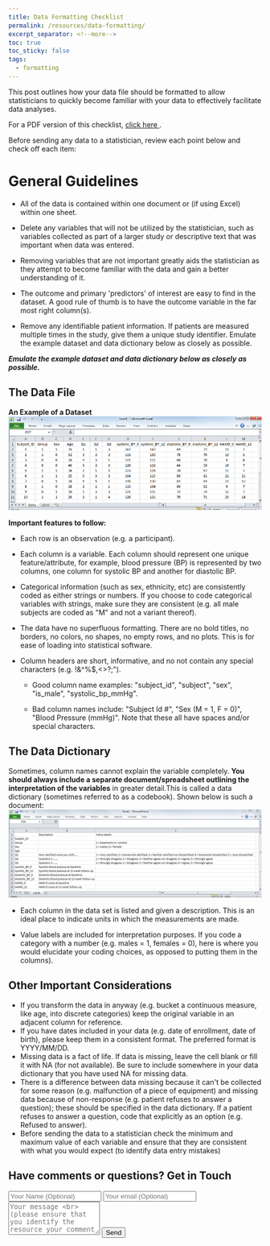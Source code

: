 ```yaml
---
title: Data Formatting Checklist
permalink: /resources/data-formatting/
excerpt_separator: <!--more-->
toc: true
toc_sticky: false
tags:
  - formatting
---
```


This post outlines how your data file should be formatted to allow statisticians to quickly become familiar with your data to effectively facilitate data analyses.

<!--more-->

For a PDF version of this checklist,  <a href="/files/posts/Data Formatting Checklist.pdf" target="_blank"> click here </a>.

Before sending any data to a statistician, review each point below and check off each item:

# General Guidelines

-   All of the data is contained within one document or (if using Excel) within one sheet.

-   Delete any variables that will not be utilized by the statistician, such as variables collected as part of a larger study or descriptive text that was important when data was entered.

-   Removing variables that are not important greatly aids the statistician as they attempt to become familiar with the data and gain a better understanding of it.

-   The outcome and primary 'predictors' of interest are easy to find in the dataset.
    A good rule of thumb is to have the outcome variable in the far most right column(s).

-   Remove any identifiable patient information.
    If patients are measured multiple times in the study, give them a unique study identifier.
    Emulate the example dataset and data dictionary below as closely as possible.
    
**_Emulate the example dataset and data dictionary below as closely as possible._**
  
## The Data File
**An Example of a Dataset** <br/><img src='/images/posts/data-formatting/data-example.png'>

**Important features to follow:**

-   Each row is an observation (e.g. a participant).

-   Each column is a variable.
    Each column should represent one unique feature/attribute, for example, blood pressure (BP) is represented by two columns, one column for systolic BP and another for diastolic BP.

-   Categorical information (such as sex, ethnicity, etc) are consistently coded as either strings or numbers.
    If you choose to code categorical variables with strings, make sure they are consistent (e.g. all male subjects are coded as "M" and not a variant thereof).

-   The data have no superfluous formatting.
    There are no bold titles, no borders, no colors, no shapes, no empty rows, and no plots.
    This is for ease of loading into statistical software.

-   Column headers are short, informative, and no not contain any special characters (e.g. !&\^%\$,\<\>?;").

    -   Good column name examples: "subject_id", "subject", "sex", "is_male", "systolic_bp_mmHg".

    -   Bad column names include: "Subject Id \#", "Sex (M = 1, F = 0)", "Blood Pressure (mmHg)".
        Note that these all have spaces and/or special characters.

## The Data Dictionary
Sometimes, column names cannot explain the variable completely. **You should always include a separate document/spreadsheet outlining the interpretation of the variables** in greater detail.This is called a data dictionary (sometimes referred to as a codebook). Shown below is such a document:<br/><img src='/images/posts/data-formatting/codebook-example.png'><br/>

-   Each column in the data set is listed and given a description. This is an ideal place to indicate units in which the measurements are made.

-   Value labels are included for interpretation purposes. If you code a category with a number (e.g. males = 1, females = 0), here is where you would elucidate your coding choices, as opposed to putting them in the columns).

## Other Important Considerations

-   If you transform the data in anyway (e.g. bucket a continuous measure, like age, into discrete categories) keep the original variable in an adjacent column for reference.
-   If you have dates included in your data (e.g. date of enrollment, date of birth), please keep them in a consistent format. The preferred format is YYYY/MM/DD. 
-   Missing data is a fact of life. If data is missing, leave the cell blank or fill it with NA (for not available). Be sure to include somewhere in your data dictionary that you have used NA for missing data.
  -   There is a difference between data missing because it can't be collected for some reason (e.g. malfunction of a piece of equipment) and missing data because of non-response (e.g. patient refuses to answer a question); these should be specified in the data dictionary. If a patient refuses to answer a question, code that explicitly as an option (e.g. Refused to answer).
-   Before sending the data to a statistician check the minimum and maximum value of each variable and ensure that they are consistent with what you would expect (to identify data entry mistakes)



<!-- Feedback/Contact form  -->
<div id="contact">
        <h2>Have comments or questions? Get in Touch</h2>
        <div id="contact-form">
                <form action="https://formspree.io/f/mayalbog" method="POST">
                <input type="hidden" name="_subject" value="Resources feedback from kpuka.ca" />
                <input type="text" name="name" placeholder="Your Name (Optional)">
                <input type="email" name="_replyto" placeholder="Your email (Optional)">
                <textarea type="text" rows="4" name="message" placeholder="Your message <br> (please ensure that you identify the resource your comment pertains to)" required></textarea>
                <button type="submit">Send</button>
            </form>
        </div>
    </div>
    